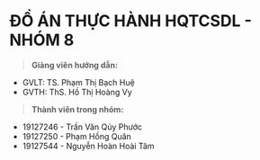 # ĐỒ ÁN THỰC HÀNH HQTCSDL - NHÓM 8
> **Giảng viên hướng dẫn:**
* GVLT: TS. Phạm Thị Bạch Huệ
* GVTH: ThS. Hồ Thị Hoàng Vy

> **Thành viên trong nhóm:**
* 19127246 - Trần Văn Qúy Phước
* 19127250 - Phạm Hồng Quân
* 19127544 - Nguyễn Hoàn Hoài Tâm 
